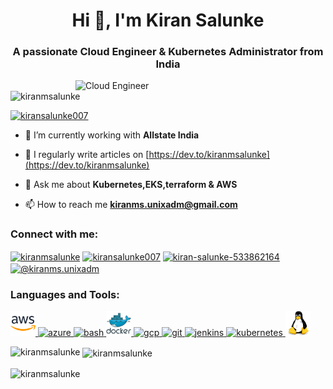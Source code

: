<h1 align="center">Hi 👋, I'm Kiran Salunke</h1>
<h3 align="center">A passionate Cloud Engineer & Kubernetes Administrator from India</h3>

<img align="right" alt="Cloud Engineer" width="400" src="https://media.tenor.com/qJ5evVs-_uUAAAAC/coding.gif">

<p align="left"> <img src="https://komarev.com/ghpvc/?username=kiranmsalunke&label=Profile%20views&color=0e75b6&style=flat" alt="kiranmsalunke" /> </p>

<p align="left"> <a href="https://twitter.com/kiransalunke007" target="blank"><img src="https://img.shields.io/twitter/follow/kiransalunke007?logo=twitter&style=for-the-badge" alt="kiransalunke007" /></a> </p>

- 🔭 I’m currently working with **Allstate India**

- 📝 I regularly write articles on [https://dev.to/kiranmsalunke](https://dev.to/kiranmsalunke)

- 💬 Ask me about **Kubernetes,EKS,terraform & AWS**

- 📫 How to reach me **kiranms.unixadm@gmail.com**

<h3 align="left">Connect with me:</h3>
<p align="left">
<a href="https://dev.to/kiranmsalunke" target="blank"><img align="center" src="https://raw.githubusercontent.com/rahuldkjain/github-profile-readme-generator/master/src/images/icons/Social/devto.svg" alt="kiranmsalunke" height="30" width="40" /></a>
<a href="https://twitter.com/kiransalunke007" target="blank"><img align="center" src="https://raw.githubusercontent.com/rahuldkjain/github-profile-readme-generator/master/src/images/icons/Social/twitter.svg" alt="kiransalunke007" height="30" width="40" /></a>
<a href="https://linkedin.com/in/kiran-salunke-533862164" target="blank"><img align="center" src="https://raw.githubusercontent.com/rahuldkjain/github-profile-readme-generator/master/src/images/icons/Social/linked-in-alt.svg" alt="kiran-salunke-533862164" height="30" width="40" /></a>
<a href="https://medium.com/@kiranms.unixadm" target="blank"><img align="center" src="https://raw.githubusercontent.com/rahuldkjain/github-profile-readme-generator/master/src/images/icons/Social/medium.svg" alt="@kiranms.unixadm" height="30" width="40" /></a>
</p>

<h3 align="left">Languages and Tools:</h3>
<p align="left"> <a href="https://aws.amazon.com" target="_blank" rel="noreferrer"> <img src="https://raw.githubusercontent.com/devicons/devicon/master/icons/amazonwebservices/amazonwebservices-original-wordmark.svg" alt="aws" width="40" height="40"/> </a> <a href="https://azure.microsoft.com/en-in/" target="_blank" rel="noreferrer"> <img src="https://www.vectorlogo.zone/logos/microsoft_azure/microsoft_azure-icon.svg" alt="azure" width="40" height="40"/> </a> <a href="https://www.gnu.org/software/bash/" target="_blank" rel="noreferrer"> <img src="https://www.vectorlogo.zone/logos/gnu_bash/gnu_bash-icon.svg" alt="bash" width="40" height="40"/> </a> <a href="https://www.docker.com/" target="_blank" rel="noreferrer"> <img src="https://raw.githubusercontent.com/devicons/devicon/master/icons/docker/docker-original-wordmark.svg" alt="docker" width="40" height="40"/> </a> <a href="https://cloud.google.com" target="_blank" rel="noreferrer"> <img src="https://www.vectorlogo.zone/logos/google_cloud/google_cloud-icon.svg" alt="gcp" width="40" height="40"/> </a> <a href="https://git-scm.com/" target="_blank" rel="noreferrer"> <img src="https://www.vectorlogo.zone/logos/git-scm/git-scm-icon.svg" alt="git" width="40" height="40"/> </a> <a href="https://www.jenkins.io" target="_blank" rel="noreferrer"> <img src="https://www.vectorlogo.zone/logos/jenkins/jenkins-icon.svg" alt="jenkins" width="40" height="40"/> </a> <a href="https://kubernetes.io" target="_blank" rel="noreferrer"> <img src="https://www.vectorlogo.zone/logos/kubernetes/kubernetes-icon.svg" alt="kubernetes" width="40" height="40"/> </a> <a href="https://www.linux.org/" target="_blank" rel="noreferrer"> <img src="https://raw.githubusercontent.com/devicons/devicon/master/icons/linux/linux-original.svg" alt="linux" width="40" height="40"/> </a> </p>

<p><img align="left" src="https://github-readme-stats.vercel.app/api/top-langs?username=kiranmsalunke&show_icons=true&locale=en&layout=compact" alt="kiranmsalunke" /></p>

<p>&nbsp;<img align="center" src="https://github-readme-stats.vercel.app/api?username=kiranmsalunke&show_icons=true&locale=en" alt="kiranmsalunke" /></p>

<p><img align="center" src="https://github-readme-streak-stats.herokuapp.com/?user=kiranmsalunke&" alt="kiranmsalunke" /></p>
